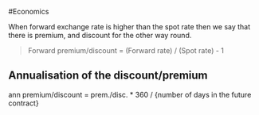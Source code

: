 #Economics 

When forward exchange rate is higher than the spot rate then we say that there is premium, and discount for the other way round.

> Forward premium/discount = (Forward rate) / (Spot rate)  - 1


## Annualisation of the discount/premium 
ann premium/discount = prem./disc. * 360 / {number of days in the future contract}
